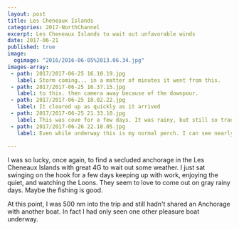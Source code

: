 ```yaml
---
layout: post
title: Les Cheneaux Islands
categories: 2017-NorthChannel
excerpt: Les Cheneaux Islands to wait out unfavorable winds
date: 2017-06-21
published: true
image:
  ogimage: "2016/2016-06-05%2013.06.34.jpg"
images-array:
 - path: 2017/2017-06-25 16.10.19.jpg
   label: Storm coming... in a matter of minutes it went from this.
 - path: 2017/2017-06-25 16.37.15.jpg
   label: to this. then camera away because of the downpour.
 - path: 2017/2017-06-25 18.02.22.jpg
   label: It cleared up as quickly as it arrived
 - path: 2017/2017-06-25 21.33.10.jpg
   label: This was cove for a few days. It was rainy, but still so tranquil. 
 - path: 2017/2017-06-26 22.18.05.jpg
   label: Even while underway this is my normal perch. I can see nearly all way round the boat while still being indoors. 
  
---
```


I was so lucky, once again, to find a secluded anchorage in the Les Cheneaux Islands with great 4G to wait out some weather. I just sat swinging on the hook for a few days keeping up with work, enjoying the quiet, and watching the Loons. They seem to love to come out on gray rainy days. Maybe the fishing is good. 

At this point, I was 500 nm into the trip and still hadn't shared an Anchorage with another boat. In fact I had only seen one other pleasure boat underway.

